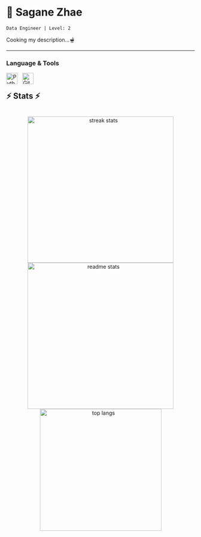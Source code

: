 # 🌙 Sagane Zhae

` Data Engineer | Level: 2 `

Cooking my description...🫕

---


### Language & Tools

<img align="left" alt="Python" width="30px" style="padding-right:10px;" src="https://cdn.jsdelivr.net/gh/devicons/devicon/icons/python/python-plain.svg" />
<img align="left" alt="Git" width="30px" style="padding-right:10px;" src="https://cdn.jsdelivr.net/gh/devicons/devicon/icons/git/git-original.svg" />

<br/>

<h2>⚡ Stats ⚡</h2>
<br>
<div align=center>
  <img width=390 src="https://github-readme-streak-stats-SaganeZhae.vercel.app/?user=SaganeZhae&count_private=true&theme=react&border_radius=10" alt="streak stats"/>
  <img width=390 src="https://github-readme-stats.vercel.app/api?username=SaganeZhae&count_private=true&show_icons=true&theme=react&rank_icon=github&border_radius=10" alt="readme stats" />
  <br/>
  <img width=325 align="center" src="https://github-readme-stats.vercel.app/api/top-langs/?username=SaganeZhae&hide=HTML&langs_count=8&layout=compact&theme=react&border_radius=10&size_weight=0.5&count_weight=0.5&exclude_repo=github-readme-stats" alt="top langs" />
</div>


<!--
**SaganeZhae/SaganeZhae** is a ✨ _special_ ✨ repository because its `README.md` (this file) appears on your GitHub profile.

Here are some ideas to get you started:

- 🔭 I’m currently working on ...
- 🌱 I’m currently learning ...
- 👯 I’m looking to collaborate on ...
- 🤔 I’m looking for help with ...
- 💬 Ask me about ...
- 📫 How to reach me: ...
- 😄 Pronouns: ...
- ⚡ Fun fact: ...
-->
